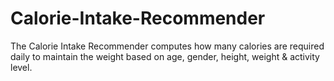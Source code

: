 # Calorie-Intake-Recommender
The Calorie Intake Recommender computes how many calories are required daily to maintain the weight based on age, gender, height, weight & activity level.
